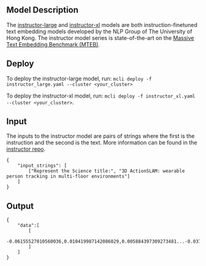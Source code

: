 ## Model Description

The [instructor-large](https://huggingface.co/hkunlp/instructor-large) and [instructor-xl](https://huggingface.co/hkunlp/instructor-xl) models are both instruction-finetuned text embedding models developed by the NLP Group of The University of Hong Kong. The instructor model series is state-of-the-art on the [Massive Text Embedding Benchmark (MTEB)](https://huggingface.co/spaces/mteb/leaderboard).

## Deploy

To deploy the instructor-large model, run: `mcli deploy -f instructor_large.yaml --cluster <your_cluster>`

To deploy the instructor-xl model, run: `mcli deploy -f instructor_xl.yaml --cluster <your_cluster>`.

## Input

The inputs to the instructor model are pairs of strings where the first is the instruction and the second is the text. More information can be found in the [instructor repo](https://github.com/HKUNLP/instructor-embedding).

```
{
    "input_strings": [
        ["Represent the Science title:", "3D ActionSLAM: wearable person tracking in multi-floor environments"]
    ]
}
```

## Output

```
{
    "data":[
        [
            -0.06155527010560036,0.010419987142086029,0.005884397309273481...-0.03766140714287758,0.010227023623883724,0.04394740238785744
        ]
    ]
}
```
